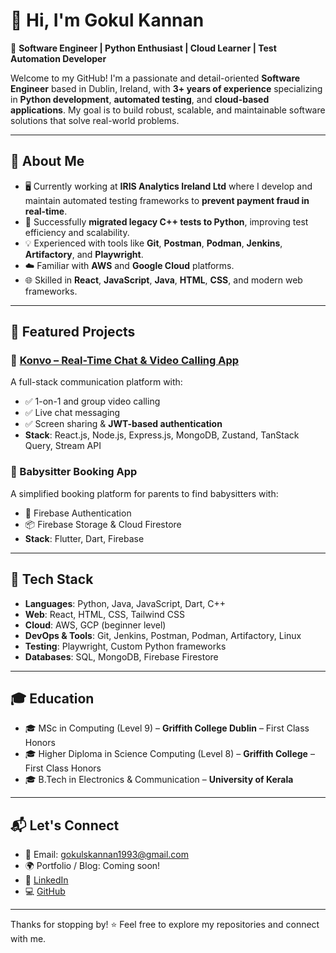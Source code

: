 # 👋 Hi, I'm Gokul Kannan

🎯 **Software Engineer | Python Enthusiast | Cloud Learner | Test Automation Developer**

Welcome to my GitHub! I'm a passionate and detail-oriented **Software Engineer** based in Dublin, Ireland, with **3+ years of experience** specializing in **Python development**, **automated testing**, and **cloud-based applications**. My goal is to build robust, scalable, and maintainable software solutions that solve real-world problems.

---

## 🧠 About Me

- 🖥️ Currently working at **IRIS Analytics Ireland Ltd** where I develop and maintain automated testing frameworks to **prevent payment fraud in real-time**.
- 🔄 Successfully **migrated legacy C++ tests to Python**, improving test efficiency and scalability.
- 💡 Experienced with tools like **Git**, **Postman**, **Podman**, **Jenkins**, **Artifactory**, and **Playwright**.
- ☁️ Familiar with **AWS** and **Google Cloud** platforms.
- 🌐 Skilled in **React**, **JavaScript**, **Java**, **HTML**, **CSS**, and modern web frameworks.

---

## 🧪 Featured Projects

### 🔹 [Konvo – Real-Time Chat & Video Calling App](https://github.com/gokulskannan1993)
A full-stack communication platform with:
- ✅ 1-on-1 and group video calling
- ✅ Live chat messaging
- ✅ Screen sharing & **JWT-based authentication**
- **Stack**: React.js, Node.js, Express.js, MongoDB, Zustand, TanStack Query, Stream API

### 🔹 Babysitter Booking App
A simplified booking platform for parents to find babysitters with:
- 🔐 Firebase Authentication
- 📦 Firebase Storage & Cloud Firestore
- **Stack**: Flutter, Dart, Firebase

---

## 🔧 Tech Stack

- **Languages**: Python, Java, JavaScript, Dart, C++
- **Web**: React, HTML, CSS, Tailwind CSS
- **Cloud**: AWS, GCP (beginner level)
- **DevOps & Tools**: Git, Jenkins, Postman, Podman, Artifactory, Linux
- **Testing**: Playwright, Custom Python frameworks
- **Databases**: SQL, MongoDB, Firebase Firestore

---

## 🎓 Education

- 🎓 MSc in Computing (Level 9) – **Griffith College Dublin** – First Class Honors
- 🎓 Higher Diploma in Science Computing (Level 8) – **Griffith College** – First Class Honors
- 🎓 B.Tech in Electronics & Communication – **University of Kerala**

---

## 📬 Let's Connect

- 📧 Email: [gokulskannan1993@gmail.com](mailto:gokulskannan1993@gmail.com)
- 🌍 Portfolio / Blog: Coming soon!
- 🔗 [LinkedIn](https://www.linkedin.com/in/gokulskannan1993)
- 💻 [GitHub](https://github.com/gokulskannan1993)

---

Thanks for stopping by! ⭐️ Feel free to explore my repositories and connect with me.
